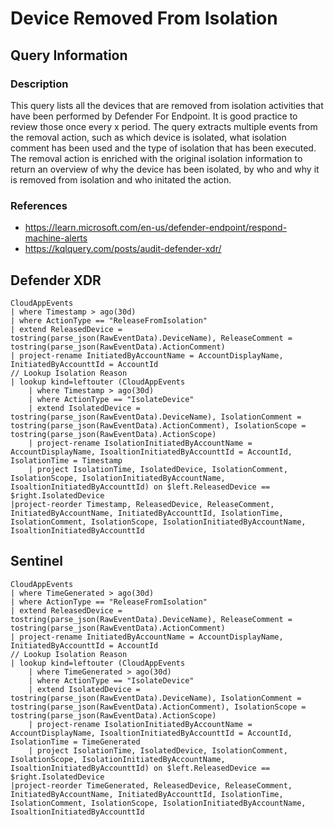 # Device Removed From Isolation

## Query Information

### Description
This query lists all the devices that are removed from isolation activities that have been performed by Defender For Endpoint. It is good practice to review those once every x period. The query extracts multiple events from the removal action, such as which device is isolated, what isolation comment has been used and the type of isolation that has been executed. The removal action is enriched with the original isolation information to return an overview of why the device has been isolated, by who and why it is removed from isolation and who initated the action.

### References
- https://learn.microsoft.com/en-us/defender-endpoint/respond-machine-alerts
- https://kqlquery.com/posts/audit-defender-xdr/

## Defender XDR
```KQL
CloudAppEvents
| where Timestamp > ago(30d)
| where ActionType == "ReleaseFromIsolation"
| extend ReleasedDevice = tostring(parse_json(RawEventData).DeviceName), ReleaseComment = tostring(parse_json(RawEventData).ActionComment)
| project-rename InitiatedByAccountName = AccountDisplayName, InitiatedByAccounttId = AccountId
// Lookup Isolation Reason
| lookup kind=leftouter (CloudAppEvents
    | where Timestamp > ago(30d)
    | where ActionType == "IsolateDevice"
    | extend IsolatedDevice = tostring(parse_json(RawEventData).DeviceName), IsolationComment = tostring(parse_json(RawEventData).ActionComment), IsolationScope = tostring(parse_json(RawEventData).ActionScope)
    | project-rename IsolationInitiatedByAccountName = AccountDisplayName, IsoaltionInitiatedByAccounttId = AccountId, IsolationTime = Timestamp
    | project IsolationTime, IsolatedDevice, IsolationComment, IsolationScope, IsolationInitiatedByAccountName, IsoaltionInitiatedByAccounttId) on $left.ReleasedDevice == $right.IsolatedDevice
|project-reorder Timestamp, ReleasedDevice, ReleaseComment, InitiatedByAccountName, InitiatedByAccounttId, IsolationTime, IsolationComment, IsolationScope, IsolationInitiatedByAccountName, IsoaltionInitiatedByAccounttId
```

## Sentinel
```KQL
CloudAppEvents
| where TimeGenerated > ago(30d)
| where ActionType == "ReleaseFromIsolation"
| extend ReleasedDevice = tostring(parse_json(RawEventData).DeviceName), ReleaseComment = tostring(parse_json(RawEventData).ActionComment)
| project-rename InitiatedByAccountName = AccountDisplayName, InitiatedByAccounttId = AccountId
// Lookup Isolation Reason
| lookup kind=leftouter (CloudAppEvents
    | where TimeGenerated > ago(30d)
    | where ActionType == "IsolateDevice"
    | extend IsolatedDevice = tostring(parse_json(RawEventData).DeviceName), IsolationComment = tostring(parse_json(RawEventData).ActionComment), IsolationScope = tostring(parse_json(RawEventData).ActionScope)
    | project-rename IsolationInitiatedByAccountName = AccountDisplayName, IsoaltionInitiatedByAccounttId = AccountId, IsolationTime = TimeGenerated
    | project IsolationTime, IsolatedDevice, IsolationComment, IsolationScope, IsolationInitiatedByAccountName, IsoaltionInitiatedByAccounttId) on $left.ReleasedDevice == $right.IsolatedDevice
|project-reorder TimeGenerated, ReleasedDevice, ReleaseComment, InitiatedByAccountName, InitiatedByAccounttId, IsolationTime, IsolationComment, IsolationScope, IsolationInitiatedByAccountName, IsoaltionInitiatedByAccounttId
```
